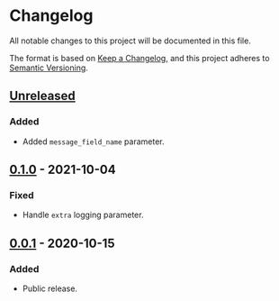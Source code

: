 # Changelog
All notable changes to this project will be documented in this file.

The format is based on [Keep a Changelog](https://keepachangelog.com/en/1.0.0/),
and this project adheres to [Semantic Versioning](https://semver.org/spec/v2.0.0.html).

## [Unreleased]
### Added
- Added `message_field_name` parameter.

## [0.1.0] - 2021-10-04
### Fixed
- Handle `extra` logging parameter.

## [0.0.1] - 2020-10-15
### Added
- Public release.

[Unreleased]: https://github.com/Colin-b/healthpy/compare/v0.1.0...HEAD
[0.1.0]: https://github.com/Colin-b/healthpy/compare/v0.0.1...v0.1.0
[0.0.1]: https://github.com/Colin-b/healthpy/releases/tag/v0.0.1
